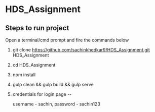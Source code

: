 # HDS_Assignment

## Steps to run project
Open a terminal/cmd prompt and fire the commands below 

1.  git clone  https://github.com/sachinkhedkar9/HDS_Assignment.git HDS_Assignment
2.  cd HDS_Assignment
3.  npm install
4.  gulp clean && gulp build && gulp serve
5.  credentials for login page --

 
      username - sachin, 
      password - sachin123
